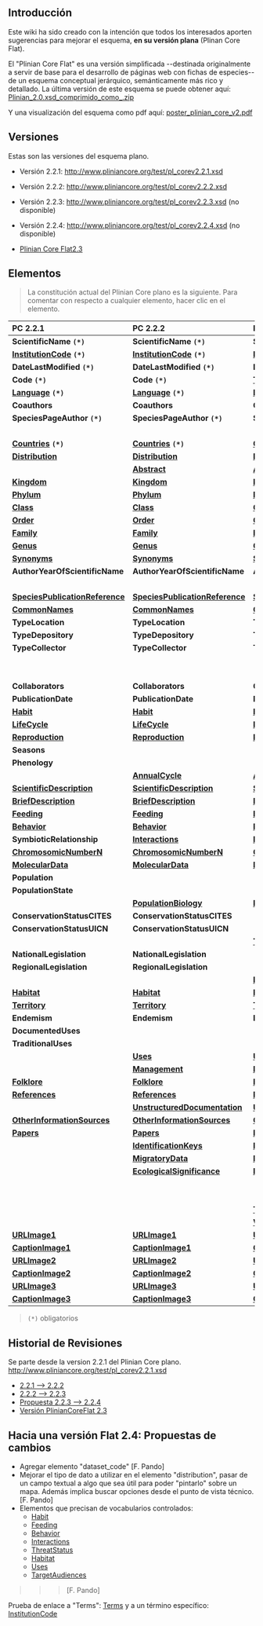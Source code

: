 ## Introducción ##

Este wiki ha sido creado con la intención que todos los interesados aporten sugerencias para mejorar el esquema, **en su versión plana** (Plinan Core Flat).


El "Plinian Core Flat" es una versión simplificada  --destinada originalmente a servir de base para el desarrollo de páginas web con fichas de especies-- de un esquema conceptual jerárquico, semánticamente más rico y detallado.  La última versión de este esquema se puede  obtener aquí:
[Plinian\_2.0.xsd\_comprimido\_como\_.zip](http://www.gbif.es/plinian/data/media/plinian_2.0.xsd_comprimido_como_.zip)

Y una visualización del esquema como pdf aquí: [poster\_plinian\_core\_v2.pdf](http://www.gbif.es/plinian/lib/exe/fetch.php?id=Inicio&cache=cache&media=poster_plinian_core_v2.pdf)




## Versiones ##

Estas son las versiones del esquema plano.

  * Versión 2.2.1: http://www.pliniancore.org/test/pl_corev2.2.1.xsd

  * Versión 2.2.2: http://www.pliniancore.org/test/pl_corev2.2.2.xsd

  * Versión 2.2.3: http://www.pliniancore.org/test/pl_corev2.2.3.xsd (no disponible)

  * Versión 2.2.4: http://www.pliniancore.org/test/pl_corev2.2.4.xsd (no disponible)

  * [Plinian Core Flat2.3](PlinianCoreFlat2_3.md)





















## Elementos ##

> La constitución actual del Plinian Core plano es la siguiente.
> Para comentar con respecto a cualquier elemento, hacer clic en el elemento.

|  **PC 2.2.1**  |  **PC 2.2.2**  |  **PC 2.2.3**  |  **PC 2.2.4**  |  **Plinian Core Flat2.3**  |
|:---------------|:---------------|:---------------|:---------------|:---------------------------|
|  **ScientificName `(*)`**  |  **ScientificName `(*)`**  |  **ScientificName `(*)`**  |  **[CanonicalName](PlinianCore_CanonicalName.md) `(*)`**  |  **[ScientificName](PlinianCore_ScientificName.md)** `(*)`  |
|  **[InstitutionCode](PlinianCore_InstitutionCode.md) `(*)`**  |  **[InstitutionCode](PlinianCore_InstitutionCode.md) `(*)`**  |  **[InstitutionCode](PlinianCore_InstitutionCode.md) `(*)`**  |  **[InstitutionCode](PlinianCore_InstitutionCode.md) `(*)`**  |  **[InstitutionCode](PlinianCore_InstitutionCode.md) `(*)`**  |
|  **DateLastModified `(*)`**  |  **DateLastModified `(*)`**  |  **DateLastModified `(*)`**  |  **[DateModified](PlinianCore_DateModified.md) `(*)`**  |  **[DateLastModified](PlinianCore_DateModified.md)`(*)`**  |
|  **Code `(*)`**  |  **Code `(*)`**  |  **[TaxonRecordID](PlinianCore_TaxonRecordID.md) `(*)`**  |  **[TaxonRecordID](PlinianCore_TaxonRecordID.md) `(*)`**  |  **[TaxonRecordID](PlinianCore_TaxonRecordID.md) `(*)`**  |
|  **[Language](PlinianCore_Language.md) `(*)`**  |  **[Language](PlinianCore_Language.md) `(*)`**  |  **[Language](PlinianCore_Language.md) `(*)`**  |  **[Language](PlinianCore_Language.md) `(*)`**  |  **[Language](PlinianCore_Language.md) `(*)`**  |
|  **Coauthors**  |  **Coauthors**  |  **Coauthors**  |                |                            |
|  **SpeciesPageAuthor `(*)`**  |  **SpeciesPageAuthor `(*)`**  |  **SpeciesPageAuthor `(*)`**  |                |                            |
|                |                |                |  **[Creators](PlinianCore_Creators.md) `(*)`**  |  **[Creators](PlinianCore_Creators.md) `(*)`**  |
|  **[Countries](PlinianCore_Countries.md) `(*)`**  |  **[Countries](PlinianCore_Countries.md) `(*)`**  |  **[Countries](PlinianCore_Countries.md) `(*)`**  |                |                            |
|  **[Distribution](PlinianCore_Distribution.md)**  |  **[Distribution](PlinianCore_Distribution.md)**  |  **[Distribution](PlinianCore_Distribution.md)**  |  **[Distribution](PlinianCore_Distribution.md)**  |  **[Distribution](PlinianCore_Distribution.md)**  |
|                |  **[Abstract](PlinianCore_Abstract.md)**  |  **[Abstract](PlinianCore_Abstract.md)**  |  **[Abstract](PlinianCore_Abstract.md)**  |  **[Abstract](PlinianCore_Abstract.md)**  |
|  **[Kingdom](PlinianCore_Kingdom.md)**  |  **[Kingdom](PlinianCore_Kingdom.md)**  |  **[Kingdom](PlinianCore_Kingdom.md)**  |  **[Kingdom](PlinianCore_Kingdom.md)**  |  **[Kingdom](PlinianCore_Kingdom.md)**  |
|  **[Phylum](PlinianCore_Phylum.md)**  |  **[Phylum](PlinianCore_Phylum.md)**  |  **[Phylum](PlinianCore_Phylum.md)**  |  **[Phylum](PlinianCore_Phylum.md)**  |  **[Phylum](PlinianCore_Phylum.md)**  |
|  **[Class](PlinianCore_Class.md)**  |  **[Class](PlinianCore_Class.md)**  |  **[Class](PlinianCore_Class.md)**  |  **[Class](PlinianCore_Class.md)**  |  **[Class](PlinianCore_Class.md)**  |
|  **[Order](PlinianCore_Order.md)**  |  **[Order](PlinianCore_Order.md)**  |  **[Order](PlinianCore_Order.md)**  |  **[Order](PlinianCore_Order.md)**  |  **[Order](PlinianCore_Order.md)**  |
|  **[Family](PlinianCore_Family.md)**  |  **[Family](PlinianCore_Family.md)**  |  **[Family](PlinianCore_Family.md)**  |  **[Family](PlinianCore_Family.md)**  |  **[Family](PlinianCore_Family.md)**  |
|  **[Genus](PlinianCore_Genus.md)**  |  **[Genus](PlinianCore_Genus.md)**  |  **[Genus](PlinianCore_Genus.md)**  |  **[Genus](PlinianCore_Genus.md)**  |  **[Genus](PlinianCore_Genus.md)**  |
|  **[Synonyms](PlinianCore_Synonyms.md)**  |  **[Synonyms](PlinianCore_Synonyms.md)**  |  **[Synonyms](PlinianCore_Synonyms.md)**  |  **[Synonyms](PlinianCore_Synonyms.md)**  |  **[Synonyms](PlinianCore_Synonyms.md)**  |
|  **AuthorYearOfScientificName**  |  **AuthorYearOfScientificName**  |  **AuthorYearOfScientificName**  |                |  **[AuthorYearOfScientificName](AuthorYearOfScientificName.md)**  |
|                |                |                |  **[CanonicalAuthorship](PlinianCore_CanonicalAuthorship.md)**  |                            |
|  **[SpeciesPublicationReference](PlinianCore_SpeciesPublicationReference.md)**  |  **[SpeciesPublicationReference](PlinianCore_SpeciesPublicationReference.md)**  |  **[SpeciesPublicationReference](PlinianCore_SpeciesPublicationReference.md)**  |  **[PublishedIn](PlinianCore_PublishedIn.md)**  |  **[SpeciesPublicationReference](PlinianCore_SpeciesPublicationReference.md)**  |
|  **[CommonNames](PlinianCore_CommonNames.md)**  |  **[CommonNames](PlinianCore_CommonNames.md)**  |  **[CommonNames](PlinianCore_CommonNames.md)**  |  **[CommonNames](PlinianCore_CommonNames.md)**  |  **[CommonNames](PlinianCore_CommonNames.md)**  |
|  **TypeLocation**  |  **TypeLocation**  |  **TypeLocation**  |                |                            |
|  **TypeDepository**  |  **TypeDepository**  |  **TypeDepository**  |                |                            |
|  **TypeCollector**  |  **TypeCollector**  |  **TypeCollector**  |                |                            |
|                |                |                |  **[Typification](PlinianCore_Typification.md)**  |  **[Typification](PlinianCore_Typification.md)**  |
|                |                |                |  **[GlobalUniqueIdentifier](PlinianCore_GlobalUniqueIdentifier.md)**  |  **[GlobalUniqueIdentifier](PlinianCore_GlobalUniqueIdentifier.md)**  |
|  **Collaborators**  |  **Collaborators**  |  **Collaborators**  |  **[Contributors](PlinianCore_Contributors.md)**  |  **[Contributors](PlinianCore_Contributors.md)**  |
|  **PublicationDate**  |  **PublicationDate**  |  **PublicationDate**  |  **[DateCreated](PlinianCore_DateCreated.md)**  |  **[DateCreated](PlinianCore_DateCreated.md)**  |
|  **[Habit](PlinianCore_Habit.md)**  |  **[Habit](PlinianCore_Habit.md)**  |  **[Habit](PlinianCore_Habit.md)**  |  **[Habit](PlinianCore_Habit.md)**  |  **[Habit](PlinianCore_Habit.md)** |
|  **[LifeCycle](PlinianCore_LifeCycle.md)**  |  **[LifeCycle](PlinianCore_LifeCycle.md)**  |  **[LifeCycle](PlinianCore_LifeCycle.md)**  |  **[LifeCycle](PlinianCore_LifeCycle.md)**  |  **[LifeCycle](PlinianCore_LifeCycle.md)**  |
|  **[Reproduction](PlinianCore_Reproduction.md)**  |  **[Reproduction](PlinianCore_Reproduction.md)**  |  **[Reproduction](PlinianCore_Reproduction.md)**  |  **[Reproduction](PlinianCore_Reproduction.md)**  |  **[Reproduction](PlinianCore_Reproduction.md)**  |
|  **Seasons**   |                |                |                |                            |
|  **Phenology**  |                |                |                |                            |
|                |  **[AnnualCycle](PlinianCore_AnnualCycle.md)**  |  **[AnnualCycle](PlinianCore_AnnualCycle.md)**  |  **[AnnualCycle](PlinianCore_AnnualCycle.md)**  |  **[AnnualCycle](PlinianCore_AnnualCycle.md)**   |
|  **[ScientificDescription](PlinianCore_ScientificDescription.md)**  |  **[ScientificDescription](PlinianCore_ScientificDescription.md)**  |  **[ScientificDescription](PlinianCore_ScientificDescription.md)**  |  **[ScientificDescription](PlinianCore_ScientificDescription.md)**  |  **[ScientificDescription](PlinianCore_ScientificDescription.md)**  |
|  **[BriefDescription](PlinianCore_BriefDescription.md)**  |  **[BriefDescription](PlinianCore_BriefDescription.md)**  |  **[BriefDescription](PlinianCore_BriefDescription.md)**  |  **[BriefDescription](PlinianCore_BriefDescription.md)**  |  **[BriefDescription](PlinianCore_BriefDescription.md)**  |
|  **[Feeding](PlinianCore_Feeding.md)**  |  **[Feeding](PlinianCore_Feeding.md)**  |  **[Feeding](PlinianCore_Feeding.md)**  |  **[Feeding](PlinianCore_Feeding.md)**  |  **[Feeding](PlinianCore_Feeding.md)**  |
|  **[Behavior](PlinianCore_Behavior.md)**  |  **[Behavior](PlinianCore_Behavior.md)**  |  **[Behavior](PlinianCore_Behavior.md)**  |  **[Behavior](PlinianCore_Behavior.md)**  |  **[Behavior](PlinianCore_Behavior.md)**  |
|  **SymbioticRelationship**  |  **[Interactions](PlinianCore_Interactions.md)**  |  **[Interactions](PlinianCore_Interactions.md)**  |  **[Interactions](PlinianCore_Interactions.md)**  |  **[Interactions](PlinianCore_Interactions.md)**  |
|  **[ChromosomicNumberN](PlinianCore_ChromosomicNumberN.md)**  |  **[ChromosomicNumberN](PlinianCore_ChromosomicNumberN.md)**  |  **[ChromosomicNumberN](PlinianCore_ChromosomicNumberN.md)**  |  **[ChromosomicNumberN](PlinianCore_ChromosomicNumberN.md)**  |  **[ChromosomicNumberN](PlinianCore_ChromosomicNumberN.md)**  |
|  **[MolecularData](PlinianCore_MolecularData.md)**  |  **[MolecularData](PlinianCore_MolecularData.md)**  |  **[MolecularData](PlinianCore_MolecularData.md)**  |  **[MolecularData](PlinianCore_MolecularData.md)**  |  **[MolecularData](PlinianCore_MolecularData.md)**  |
|  **Population**  |                |                |                |                            |
|  **PopulationState**  |                |                |                |                            |
|                |  **[PopulationBiology](PlinianCore_PopulationBiology.md)**  |  **[PopulationBiology](PlinianCore_PopulationBiology.md)**  |  **[PopulationBiology](PlinianCore_PopulationBiology.md)**  |  **[PopulationBiology](PlinianCore_PopulationBiology.md)**  |
|  **ConservationStatusCITES**  |  **ConservationStatusCITES**  |                |                |                            |
|  **ConservationStatusUICN**  |  **ConservationStatusUICN**  |                |                |                            |
|                |                |  **[ThreatStatus](PlinianCore_ThreatStatus.md)**  |  **[ThreatStatus](PlinianCore_ThreatStatus.md)**  |  **[ThreatStatus](PlinianCore_ThreatStatus.md)**  |
|  **NationalLegislation**  |  **NationalLegislation**  |                |                |                            |
|  **RegionalLegislation**  |  **RegionalLegislation**  |                |                |                            |
|                |                |  **[Legislation](PlinianCore_Legislation.md)**  |  **[Legislation](PlinianCore_Legislation.md)**  |  **[Legislation](PlinianCore_Legislation.md)**  |
|  **[Habitat](PlinianCore_Habitat.md)**  |  **[Habitat](PlinianCore_Habitat.md)**  |  **[Habitat](PlinianCore_Habitat.md)**  |  **[Habitat](PlinianCore_Habitat.md)**  |  **[Habitat](PlinianCore_Habitat.md)**  |
|  **[Territory](PlinianCore_Territory.md)**  |  **[Territory](PlinianCore_Territory.md)**  |  **[Territory](PlinianCore_Territory.md)**  |  **[Territory](PlinianCore_Territory.md)**  |  **[Territory](PlinianCore_Territory.md)**  |
|  **Endemism**  |  **Endemism**  |  **Endemism**  |  **[Endemicity](PlinianCore_Endemicity.md)**  |  **[Endemicity](PlinianCore_Endemicity.md)**  |
|  **DocumentedUses**  |                |                |                |                            |
|  **TraditionalUses**  |                |                |                |                            |
|                |  **[Uses](PlinianCore_Uses.md)**  |  **[Uses](PlinianCore_Uses.md)**  |  **[Uses](PlinianCore_Uses.md)**  |  **[Uses](PlinianCore_Uses.md)**  |
|                |  **[Management](PlinianCore_Management.md)**  |  **[Management](PlinianCore_Management.md)**  |  **[Management](PlinianCore_Management.md)**  |  **[Management](PlinianCore_Management.md)**  |
|  **[Folklore](PlinianCore_Folklore.md)**  |  **[Folklore](PlinianCore_Folklore.md)**  |  **[Folklore](PlinianCore_Folklore.md)**  |  **[Folklore](PlinianCore_Folklore.md)**  |  **[Folklore](PlinianCore_Folklore.md)**  |
|  **[References](PlinianCore_References.md)**  |  **[References](PlinianCore_References.md)**  |  **[References](PlinianCore_References.md)**  |  **[References](PlinianCore_References.md)**  |  **[References](PlinianCore_References.md)**  |
|                |  **[UnstructuredDocumentation](PlinianCore_UnstructuredDocumentation.md)**  |  **[UnstructuredDocumentation](PlinianCore_UnstructuredDocumentation.md)**  |  **[UnstructuredDocumentation](PlinianCore_UnstructuredDocumentation.md)**  |  **[UnstructuredDocumentation](PlinianCore_UnstructuredDocumentation.md)**  |
|  **[OtherInformationSources](PlinianCore_OtherInformationSources.md)**  |  **[OtherInformationSources](PlinianCore_OtherInformationSources.md)**  |  **[OtherInformationSources](PlinianCore_OtherInformationSources.md)**  |  **[OtherInformationSources](PlinianCore_OtherInformationSources.md)**  |  **[OtherInformationSources](PlinianCore_OtherInformationSources.md)**  |
|  **[Papers](PlinianCore_Papers.md)**  |  **[Papers](PlinianCore_Papers.md)**  |  **[Papers](PlinianCore_Papers.md)**  |  **[Papers](PlinianCore_Papers.md)**  |  **[Papers](PlinianCore_Papers.md)**  |
|                |  **[IdentificationKeys](PlinianCore_IdentificationKeys.md)**  |  **[IdentificationKeys](PlinianCore_IdentificationKeys.md)**  |  **[IdentificationKeys](PlinianCore_IdentificationKeys.md)**  |  **[IdentificationKeys](PlinianCore_IdentificationKeys.md)**  |
|                |  **[MigratoryData](PlinianCore_MigratoryData.md)**  |  **[MigratoryData](PlinianCore_MigratoryData.md)**  |  **[MigratoryData](PlinianCore_MigratoryData.md)**  |  **[MigratoryData](PlinianCore_MigratoryData.md)**  |
|                |  **[EcologicalSignificance](PlinianCore_EcologicalSignificance.md)**  |  **[EcologicalSignificance](PlinianCore_EcologicalSignificance.md)**  |  **[EcologicalSignificance](PlinianCore_EcologicalSignificance.md)**  |  **[EcologicalSignificance](PlinianCore_EcologicalSignificance.md)**  |
|                |                |                |                |  **[UnstructuredNaturalHistory](PlinianCore_UnstructuredNaturalHistory.md)**  |
|                |                |                |                |  **[InvasivenessData](PlinianCore_InvasivenessData.md)**  |
|                |                |  **[TargetAudiences](PlinianCore_TargetAudiences.md)**  |  **[TargetAudiences](PlinianCore_TargetAudiences.md)**  |  **[TargetAudiences](PlinianCore_TargetAudiences.md)**  |
|                |                |  **[Version](PlinianCore_Version.md)**  |  **[Version](PlinianCore_Version.md)**  |  **[Version](PlinianCore_Version.md)**  |
|  **[URLImage1](PlinianCore_URLImage1.md)**  |  **[URLImage1](PlinianCore_URLImage1.md)**  |  **[URLImage1](PlinianCore_URLImage1.md)**  |  **[URLImage1](PlinianCore_URLImage1.md)**  |  **[URLImage1](PlinianCore_URLImage1.md)**  |
|  **[CaptionImage1](PlinianCore_CaptionImage1.md)**  |  **[CaptionImage1](PlinianCore_CaptionImage1.md)**  |  **[CaptionImage1](PlinianCore_CaptionImage1.md)**  |  **[CaptionImage1](PlinianCore_CaptionImage1.md)**  |  **[CaptionImage1](PlinianCore_CaptionImage1.md)**  |
|  **[URLImage2](PlinianCore_URLImage2.md)**  |  **[URLImage2](PlinianCore_URLImage2.md)**  |  **[URLImage2](PlinianCore_URLImage2.md)**  |  **[URLImage2](PlinianCore_URLImage2.md)**  |  **[URLImage2](PlinianCore_URLImage2.md)**  |
|  **[CaptionImage2](PlinianCore_CaptionImage2.md)**  |  **[CaptionImage2](PlinianCore_CaptionImage2.md)**  |  **[CaptionImage2](PlinianCore_CaptionImage2.md)**  |  **[CaptionImage2](PlinianCore_CaptionImage2.md)**  |  **[CaptionImage2](PlinianCore_CaptionImage2.md)**  |
|  **[URLImage3](PlinianCore_URLImage3.md)**  |  **[URLImage3](PlinianCore_URLImage3.md)**  |  **[URLImage3](PlinianCore_URLImage3.md)**  |  **[URLImage3](PlinianCore_URLImage3.md)**  |  **[URLImage3](PlinianCore_URLImage3.md)**  |
|  **[CaptionImage3](PlinianCore_CaptionImage3.md)**  |  **[CaptionImage3](PlinianCore_CaptionImage3.md)**  |  **[CaptionImage3](PlinianCore_CaptionImage3.md)**  |  **[CaptionImage3](PlinianCore_CaptionImage3.md)**  |  **[CaptionImage3](PlinianCore_CaptionImage3.md)**  |

> `(*)` obligatorios

## Historial de Revisiones ##

Se parte desde la version 2.2.1 del Plinian Core plano.
http://www.pliniancore.org/test/pl_corev2.2.1.xsd


  * [2.2.1 --> 2.2.2](2_2_1_to_2_2_2.md)
  * [2.2.2 --> 2.2.3](2_2_2_to_2_2_3.md)
  * [Propuesta 2.2.3 --> 2.2.4](2_2_3_to_2_2_4_Propuesta.md)
  * [Versión PlinianCoreFlat 2.3](2_2_3___2_2_4_to_2_3.md)














## Hacia una versión Flat 2.4: Propuestas de cambios ##

  * Agregar elemento "dataset\_code" [F. Pando]
  * Mejorar el tipo de dato a utilizar en el elemento "distribution", pasar de un campo textual a algo que sea útil para poder "pintarlo" sobre un mapa. Además implica  buscar opciones desde el punto de vista técnico. [F. Pando]
  * Elementos que precisan de vocabularios controlados:
    * [Habit](PlinianCore_Habit.md)
    * [Feeding](PlinianCore_Feeding.md)
    * [Behavior](PlinianCore_Behavior.md)
    * [Interactions](PlinianCore_Interactions.md)
    * [ThreatStatus](PlinianCore_ThreatStatus.md)
    * [Habitat](PlinianCore_Habitat.md)
    * [Uses](PlinianCore_Uses.md)
    * [TargetAudiences](PlinianCore_TargetAudiences.md)
> > > [F. Pando]

Prueba de enlace a "Terms": [Terms](PlinianCore_Terms.md)
y a un término específico: [InstitutionCode ](PlinianCore_Terms#2..md)